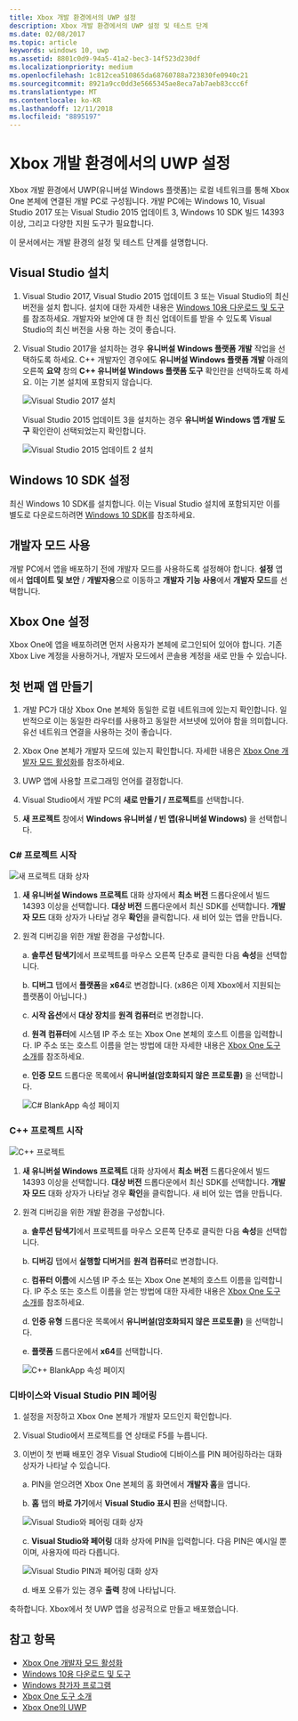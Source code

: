 ```yaml
---
title: Xbox 개발 환경에서의 UWP 설정
description: Xbox 개발 환경에서의 UWP 설정 및 테스트 단계
ms.date: 02/08/2017
ms.topic: article
keywords: windows 10, uwp
ms.assetid: 8801c0d9-94a5-41a2-bec3-14f523d230df
ms.localizationpriority: medium
ms.openlocfilehash: 1c812cea510865da68760788a723830fe0940c21
ms.sourcegitcommit: 8921a9cc0dd3e5665345ae8eca7ab7aeb83ccc6f
ms.translationtype: MT
ms.contentlocale: ko-KR
ms.lasthandoff: 12/11/2018
ms.locfileid: "8895197"
---
```

# <a name="set-up-your-uwp-on-xbox-development-environment"></a>Xbox 개발 환경에서의 UWP 설정

Xbox 개발 환경에서 UWP(유니버설 Windows 플랫폼)는 로컬 네트워크를 통해 Xbox One 본체에 연결된 개발 PC로 구성됩니다.
개발 PC에는 Windows 10, Visual Studio 2017 또는 Visual Studio 2015 업데이트 3, Windows 10 SDK 빌드 14393 이상, 그리고 다양한 지원 도구가 필요합니다.


이 문서에서는 개발 환경의 설정 및 테스트 단계를 설명합니다.

## <a name="visual-studio-setup"></a>Visual Studio 설치

1. Visual Studio 2017, Visual Studio 2015 업데이트 3 또는 Visual Studio의 최신 버전을 설치 합니다. 설치에 대한 자세한 내용은 [Windows 10용 다운로드 및 도구](https://dev.windows.com/downloads)를 참조하세요. 개발자와 보안에 대 한 최신 업데이트를 받을 수 있도록 Visual Studio의 최신 버전을 사용 하는 것이 좋습니다.

2. Visual Studio 2017을 설치하는 경우 **유니버설 Windows 플랫폼 개발** 작업을 선택하도록 하세요. C++ 개발자인 경우에도 **유니버설 Windows 플랫폼 개발** 아래의 오른쪽 **요약** 창의 **C++ 유니버설 Windows 플랫폼 도구** 확인란을 선택하도록 하세요. 이는 기본 설치에 포함되지 않습니다.

    ![Visual Studio 2017 설치](images/development-environment-setup-1.png)

    Visual Studio 2015 업데이트 3을 설치하는 경우 **유니버설 Windows 앱 개발 도구** 확인란이 선택되었는지 확인합니다.

    ![Visual Studio 2015 업데이트 2 설치](images/vs_install_tools.png)

## <a name="windows-10-sdk-setup"></a>Windows 10 SDK 설정

최신 Windows 10 SDK를 설치합니다. 이는 Visual Studio 설치에 포함되지만 이를 별도로 다운로드하려면 [Windows 10 SDK](https://developer.microsoft.com/windows/downloads/windows-10-sdk)를 참조하세요.


## <a name="enabling-developer-mode"></a>개발자 모드 사용

개발 PC에서 앱을 배포하기 전에 개발자 모드를 사용하도록 설정해야 합니다. **설정** 앱에서 **업데이트 및 보안** / **개발자용**으로 이동하고 **개발자 기능 사용**에서 **개발자 모드**를 선택합니다.

## <a name="setting-up-your-xbox-one"></a>Xbox One 설정

Xbox One에 앱을 배포하려면 먼저 사용자가 본체에 로그인되어 있어야 합니다. 기존 Xbox Live 계정을 사용하거나, 개발자 모드에서 콘솔용 계정을 새로 만들 수 있습니다. 

## <a name="create-your-first-app"></a>첫 번째 앱 만들기

1. 개발 PC가 대상 Xbox One 본체와 동일한 로컬 네트워크에 있는지 확인합니다. 일반적으로 이는 동일한 라우터를 사용하고 동일한 서브넷에 있어야 함을 의미합니다. 유선 네트워크 연결을 사용하는 것이 좋습니다.

2. Xbox One 본체가 개발자 모드에 있는지 확인합니다.  자세한 내용은 [Xbox One 개발자 모드 활성화](devkit-activation.md)를 참조하세요.

3. UWP 앱에 사용할 프로그래밍 언어를 결정합니다.

4. Visual Studio에서 개발 PC의 **새로 만들기 / 프로젝트**를 선택합니다.

5. **새 프로젝트** 창에서 **Windows 유니버설 / 빈 앱(유니버설 Windows)** 을 선택합니다.

### <a name="starting-a-c-project"></a>C# 프로젝트 시작

  ![새 프로젝트 대화 상자](images/development-environment-setup-2.png)

1. **새 유니버설 Windows 프로젝트** 대화 상자에서 **최소 버전** 드롭다운에서 빌드 14393 이상을 선택합니다. **대상 버전** 드롭다운에서 최신 SDK를 선택합니다. **개발자 모드** 대화 상자가 나타날 경우 **확인**을 클릭합니다. 새 비어 있는 앱을 만듭니다.

2. 원격 디버깅을 위한 개발 환경을 구성합니다.

    a. **솔루션 탐색기**에서 프로젝트를 마우스 오른쪽 단추로 클릭한 다음 **속성**을 선택합니다.

    b. **디버그** 탭에서 **플랫폼**을 **x64**로 변경합니다. (x86은 이제 Xbox에서 지원되는 플랫폼이 아닙니다.)

    c. **시작 옵션**에서 **대상 장치**를 **원격 컴퓨터**로 변경합니다.

    d. **원격 컴퓨터**에 시스템 IP 주소 또는 Xbox One 본체의 호스트 이름을 입력합니다. IP 주소 또는 호스트 이름을 얻는 방법에 대한 자세한 내용은 [Xbox One 도구 소개](introduction-to-xbox-tools.md)를 참조하세요.

    e. **인증 모드** 드롭다운 목록에서 **유니버설(암호화되지 않은 프로토콜)** 을 선택합니다.

    ![C# BlankApp 속성 페이지](images/vs_remote.jpg)

### <a name="starting-a-c-project"></a>C++ 프로젝트 시작

  ![C++ 프로젝트](images/development-environment-setup-3.png)

1. **새 유니버설 Windows 프로젝트** 대화 상자에서 **최소 버전** 드롭다운에서 빌드 14393 이상을 선택합니다. **대상 버전** 드롭다운에서 최신 SDK를 선택합니다. **개발자 모드** 대화 상자가 나타날 경우 **확인**을 클릭합니다. 새 비어 있는 앱을 만듭니다.

2. 원격 디버깅을 위한 개발 환경을 구성합니다.

   a. **솔루션 탐색기**에서 프로젝트를 마우스 오른쪽 단추로 클릭한 다음 **속성**을 선택합니다.

   b. **디버깅** 탭에서 **실행할 디버거**를 **원격 컴퓨터**로 변경합니다.

   c. **컴퓨터 이름**에 시스템 IP 주소 또는 Xbox One 본체의 호스트 이름을 입력합니다. IP 주소 또는 호스트 이름을 얻는 방법에 대한 자세한 내용은 [Xbox One 도구 소개](introduction-to-xbox-tools.md)를 참조하세요.

   d. **인증 유형** 드롭다운 목록에서 **유니버설(암호화되지 않은 프로토콜)** 을 선택합니다.

   e. **플랫폼** 드롭다운에서 **x64**를 선택합니다.

    ![C++ BlankApp 속성 페이지](images/development-environment-setup-4.png)

### <a name="pin-pair-your-device-with-visual-studio"></a>디바이스와 Visual Studio PIN 페어링

1. 설정을 저장하고 Xbox One 본체가 개발자 모드인지 확인합니다.

2. Visual Studio에서 프로젝트를 연 상태로 F5를 누릅니다.

3. 이번이 첫 번째 배포인 경우 Visual Studio에 디바이스를 PIN 페어링하라는 대화 상자가 나타날 수 있습니다.

    a. PIN을 얻으려면 Xbox One 본체의 홈 화면에서 **개발자 홈**을 엽니다.

    b. **홈** 탭의 **바로 가기**에서 **Visual Studio 표시 핀**을 선택합니다.
  
    ![Visual Studio와 페어링 대화 상자](images/development-environment-setup-5.png)

    c. **Visual Studio와 페어링** 대화 상자에 PIN을 입력합니다. 다음 PIN은 예시일 뿐이며, 사용자에 따라 다릅니다.

    ![Visual Studio PIN과 페어링 대화 상자](images/devhome_pin.png)

    d. 배포 오류가 있는 경우 **출력** 창에 나타납니다.

축하합니다. Xbox에서 첫 UWP 앱을 성공적으로 만들고 배포했습니다.

## <a name="see-also"></a>참고 항목
- [Xbox One 개발자 모드 활성화](devkit-activation.md)  
- [Windows 10용 다운로드 및 도구](https://dev.windows.com/downloads)  
- [Windows 참가자 프로그램](http://go.microsoft.com/fwlink/?LinkId=780552)  
- [Xbox One 도구 소개](introduction-to-xbox-tools.md) 
- [Xbox One의 UWP](index.md)